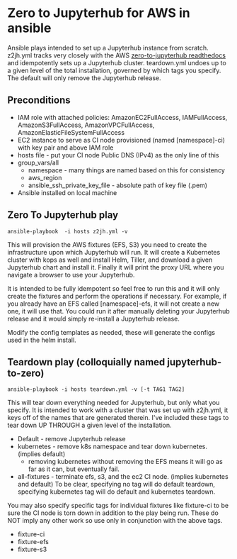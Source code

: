 # Zero to Jupyterhub for AWS in ansible

Ansible plays intended to set up a Jupyterhub instance from scratch. z2jh.yml tracks very closely with the AWS [zero-to-jupyterhub readthedocs](https://zero-to-jupyterhub.readthedocs.io/en/stable/) and idempotently sets up a Jupyterhub cluster. teardown.yml undoes up to a given level of the total installation, governed by which tags you specify. The default will only remove the Jupyterhub release.

Preconditions
----
* IAM role with attached policies: AmazonEC2FullAccess, IAMFullAccess, AmazonS3FullAccess, AmazonVPCFullAccess, AmazonElasticFileSystemFullAccess
* EC2 instance to serve as CI node provisioned (named [namespace]-ci) with key pair and above IAM role
* hosts file - put your CI node Public DNS (IPv4) as the only line of this
* group_vars/all
    * namespace - many things are named based on this for consistency
    * aws_region
    * ansible_ssh_private_key_file - absolute path of key file (.pem)
* Ansible installed on local machine


Zero To Jupyterhub play
----
`ansible-playbook  -i hosts z2jh.yml -v`

This will provision the AWS fixtures (EFS, S3) you need to create the infrastructure upon which Jupyterhub will run. It will create a Kubernetes cluster with kops as well and install Helm, Tiller, and download a given Jupyterhub chart and install it. Finally it will print the proxy URL where you navigate a browser to use your Jupyterhub.

It is intended to be fully idempotent so feel free to run this and it will only create the fixtures and perform the operations if necessary. For example, if you already have an EFS called [namespace]-efs, it will not create a new one, it will use that. You could run it after manually deleting your Jupyterhub release and it would simply re-install a Jupyterhub release.

Modify the config templates as needed, these will generate the configs used in the helm install.

Teardown play (colloquially named jupyterhub-to-zero)
----
`ansible-playbook -i hosts teardown.yml -v [-t TAG1 TAG2]`

This will tear down everything needed for Jupyterhub, but only what you specify. It is intended to work with a cluster that was set up with z2jh.yml, it keys off of the names that are generated therein.
I've included these tags to tear down UP THROUGH a given level of the installation.
* Default - remove Jupyterhub release
* kubernetes - remove k8s namespace and tear down kubernetes. (implies default)
    * removing kubernetes without removing the EFS means it will go as far as it can, but eventually fail.
* all-fixtures - terminate efs, s3, and the ec2 CI node. (implies kubernetes and default)
To be clear, specifying no tag will do default teardown, specifying kubernetes tag will do default and kubernetes teardown.

You may also specify specific tags for individual fixtures like fixture-ci to be sure the CI node is torn down in addition to the play being run. These do NOT imply any other work so use only in conjunction with the above tags.
* fixture-ci
* fixture-efs
* fixture-s3
